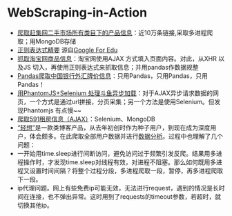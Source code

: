 # WebScraping-in-Action
* [爬取赶集网二手市场所有类目下的产品信息](https://github.com/Zorro-Lin-7/WebScraping-in-Action/tree/master/ganjiwang)：近10万条链接,采取多进程爬取；用MongoDB存储
* [正则表达式精要](https://github.com/Zorro-Lin-7/WebScraping-in-Action/blob/master/%E6%AD%A3%E5%88%99%E8%A1%A8%E8%BE%BE%E5%BC%8F.ipynb)  源自[Google For Edu](https://developers.google.com/edu/python/regular-expressions)
* [抓取淘宝网商品信息](https://github.com/Zorro-Lin-7/WebScraping-in-Action/blob/master/%E6%8A%93%E5%8F%96%E6%B7%98%E5%AE%9D%E5%95%86%E5%93%81%E4%BF%A1%E6%81%AF.ipynb)：淘宝网使用AJAX 方式填入页面内容。对此，从XHR 以及JS 切入，再使用正则表达式来抓取信息；并用pandas作数据规整
* [Pandas爬取中国银行外汇牌价信息](https://github.com/Zorro-Lin-7/WebScraping-in-Action/blob/master/pandas%E7%88%AC%E5%8F%96%E5%A4%96%E6%B1%87%E7%89%8C%E4%BB%B7.ipynb)：只用Pandas，只用Pandas，只用Pandas！
* [用PhantomJS+Selenium 处理斗鱼异步加载](https://github.com/Zorro-Lin-7/WebScraping-in-Action/blob/master/%E6%96%97%E9%B1%BCAJAX.py)：对于AJAX异步请求数据的网页，一个方式是通过url拼接，分页采集；另一个方法是使用Selenium。但发现Phantomjs 有点慢~~
* [爬取591租房信息（AJAX）](https://github.com/Zorro-Lin-7/WebScraping-in-Action/blob/master/rent591.py)：Selenium、MongoDB
* [“轻想”](https://github.com/Zorro-Lin-7/WebScraping-in-Action/tree/master/%E8%BD%BB%E6%83%B3)是一款类博客产品，从去年初创时作为种子用户，到现在成为深度用户，体会颇多。在此爬取全部用户数据并进行[数据分析](https://github.com/Zorro-Lin-7/WebScraping-in-Action/blob/master/%E8%BD%BB%E6%83%B3/%E8%BD%BB%E6%83%B3%E6%B4%BB%E8%B7%83%E7%94%A8%E6%88%B7%E9%87%8F%E5%88%86%E6%9E%90.ipynb)。过程中也理解了几个问题：
 * 一开始用time.sleep进行间断访问，避免访问过于频繁引发反爬。结果用多进程操作时，才发现time.sleep对线程有效，对进程不阻塞。那么如何既用多进程又设置时间间隔？将整个过程分段，多进程爬取一段，暂停，再多进程爬取下一段。
 * ip代理问题。网上有些免费ip可能无效，无法进行request，遇到的情况是长时间在连接，也不弹出异常。这时用到了requests的timeout参数，若超时，就切换其他ip。

